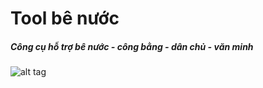 # Tool bê nước

##### Công cụ hỗ trợ bê nước - công bằng - dân chủ - văn minh

![alt tag](https://raw.githubusercontent.com/hongviet119/benuoc/master/assets/img/Screenshot_app.png)
